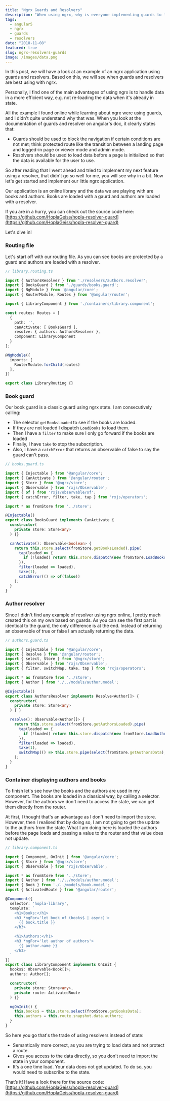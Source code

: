 ```yaml
---
title: "Ngrx Guards and Resolvers"
description: "When using ngrx, why is everyone implementing guards to load data instead of resolvers?"
tags:
  - angular5
  - ngrx
  - guards
  - resolvers
date: "2018-11-08"
featured: true
slug: ngrx-resolvers-guards
image: /images/data.png
---
```


In this post, we will have a look at an example of an ngrx application using guards and resolvers. Based on this, we will see when guards and resolvers are best using with ngrx.

Personally, I find one of the main advantages of using ngrx is to handle data in a more efficient way, e.g. not re-loading the data when it's already in state.

All the example I found online while learning about ngrx were using guards, and I didn't quite understand why that was. When you look at the documentation of guards and resolver on angular's doc, it clearly states that:

-  Guards should be used to block the navigation if certain conditions are not met; think protected route like the transition between a landing page and logged-in page or viewer mode and admin mode.
-  Resolvers should be used to load data before a page is initialized so that the data is available for the user to use.

So after reading that I went ahead and tried to implement my next feature using a resolver, that didn't go so well for me, you will see why in a bit. Now let's get started and implement our little ngrx application.

Our application is an online library and the data we are playing with are books and authors.
Books are loaded with a gaurd and authors are loaded with a resolver.

If you are in a hurry, you can check out the source code here: [https://github.com/HoplaGeiss/hopla-resolver-guard](https://github.com/HoplaGeiss/hopla-resolver-guard)

Let's dive in!

### Routing file

Let's start off with our routing file. As you can see books are protected by a guard and authors are loaded with a resolver.

```typescript
// library.routing.ts

import { AuthorsResolver } from './resolvers/authors.resolver';
import { BooksGuard } from './guards/books.guard';
import { NgModule } from '@angular/core';
import { RouterModule, Routes } from '@angular/router';

import { LibraryComponent } from './containers/library.component';

const routes: Routes = [
  {
    path: '',
    canActivate: [ BooksGuard ],
    resolve: { authors: AuthorsResolver },
    component: LibraryComponent
  }
];

@NgModule({
  imports: [
    RouterModule.forChild(routes)
  ],
})

export class LibraryRouting {}
```

### Book guard

Our book guard is a classic guard using ngrx state. I am consecutively calling:

- The selector `getBooksLoaded` to see if the books are loaded.
- If they are not loaded I dispatch `LoadBooks` to load them.
- Then I have a `filter` to make sure I only go forward if the books are loaded
- Finally, I have `take` to stop the subscription.
- Also, I have a `catchError` that returns an observable of false to say the guard can't pass.

```typescript
// books.guard.ts

import { Injectable } from '@angular/core';
import { CanActivate } from '@angular/router';
import { Store } from '@ngrx/store';
import { Observable } from 'rxjs/Observable';
import { of } from 'rxjs/observable/of';
import { catchError, filter, take, tap } from 'rxjs/operators';

import * as fromStore from '../store';

@Injectable()
export class BooksGuard implements CanActivate {
  constructor(
    private store: Store<any>
  ) {}

  canActivate(): Observable<boolean> {
    return this.store.select(fromStore.getBooksLoaded).pipe(
      tap(loaded => {
        if (!loaded) return this.store.dispatch(new fromStore.LoadBooks());
      }),
      filter(loaded => loaded),
      take(1),
      catchError(() => of(false))
    );
  }
}
```

### Author resolver

Since I didn't find any example of resolver using ngrx online, I pretty much created this on my own based on guards.
As you can see the first part is identical to the guard, the only difference is at the end. Instead of returning an observable of true or false I am actually returning the data.

```typescript
// authors.guard.ts

import { Injectable } from '@angular/core';
import { Resolve } from '@angular/router';
import { select, Store } from '@ngrx/store';
import { Observable } from 'rxjs/Observable';
import { filter, switchMap, take, tap } from 'rxjs/operators';

import * as fromStore from '../store';
import { Author } from './../models/author.model';

@Injectable()
export class AuthorsResolver implements Resolve<Author[]> {
  constructor(
    private store: Store<any>
  ) { }

  resolve(): Observable<Author[]> {
    return this.store.select(fromStore.getAuthorsLoaded).pipe(
      tap(loaded => {
        if (!loaded) return this.store.dispatch(new fromStore.LoadAuthors());
      }),
      filter(loaded => loaded),
      take(1),
      switchMap(() => this.store.pipe(select(fromStore.getAuthorsData), take(1)))
    );
  }
}
```

### Container displaying authors and books

To finish let's see how the books and the authors are used in my component.
The books are loaded in a classical way, by calling a selector.
However, for the authors we don't need to access the state, we can get them directly from the router.

At first, I thought that's an advantage as I don't need to import the store. However, then I realised that by doing so, I am not going to get the update to the authors from the state.
What I am doing here is loaded the authors before the page loads and passing a value to the router and that value does not update.

```typescript
// library.component.ts

import { Component, OnInit } from '@angular/core';
import { Store } from '@ngrx/store';
import { Observable } from 'rxjs/Observable';

import * as fromStore from '../store';
import { Author } from './../models/author.model';
import { Book } from './../models/book.model';
import { ActivatedRoute } from '@angular/router';

@Component({
  selector: 'hopla-library',
  template: `
    <h1>Books:</h1>
    <h3 *ngFor='let book of (books$ | async)'>
      {{ book.title }}
    </h3>

    <h1>Authors:</h1>
    <h3 *ngFor='let author of authors'>
      {{ author.name }}
    </h3>
  `
})
export class LibraryComponent implements OnInit {
  books$: Observable<Book[]>;
  authors: Author[];

  constructor(
    private store: Store<any>,
    private route: ActivatedRoute
  ) {}

  ngOnInit() {
    this.books$ = this.store.select(fromStore.getBooksData);
    this.authors = this.route.snapshot.data.authors;
  }
}
```

So here you go that's the trade of using resolvers instead of state:

- Semantically more correct, as you are trying to load data and not protect a route.
- Gives you access to the data directly, so you don't need to import the state in your component.
- It's a one time load. Your data does not get updated. To do so, you would need to subscribe to the state.

That’s it! Have a look there for the source code: [https://github.com/HoplaGeiss/hopla-resolver-guard](https://github.com/HoplaGeiss/hopla-resolver-guard)

